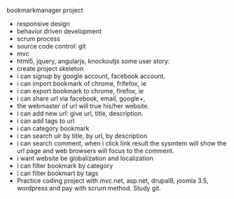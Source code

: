 bookmarkmanager project

- responsive design
- behavior driven development
- scrum process
- source code control: git
- mvc
- html5, jquery, angularjs, knockoutjs
some user story:
- create project skeleton
- i can signup by google account, facebook account.
- i can import bookmark of chrome, frifefox, ie
- i can export bookmark to chrome, firefox, ie
- i can share url via facebook, email, google+,
- the webmaster of url will true his/her website.
- i can add new url: give url, title, description.
- i can add tags to url
- i can category bookmark
- i can search ulr by title, by url, by description
- i can search comment, when i click link result the sysmtem will show the url page and web browsers will focus to the comment.
- i want website be globalization and localization
- i can filter bookmark by category
- i can filter bookmart by tags
- Practice coding project with mvc.net, asp.net, drupal8, joomla 3.5, wordpress and pay with scrum method. Study git.
